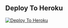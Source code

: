 ## Deploy To Heroku

[![Deploy To Heroku](https://www.herokucdn.com/deploy/button.svg)](https://heroku.com/deploy?template=https://github.com/PheonixDeathNote/xeno)

